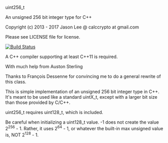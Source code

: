 ﻿uint256_t

An unsigned 256 bit integer type for C++

Copyright (c) 2013 - 2017 Jason Lee @ calccrypto at gmail.com

Please see LICENSE file for license.

[![Build Status](https://travis-ci.org/calccrypto/uint256_t.svg?branch=master)](https://travis-ci.org/calccrypto/uint256_t)

A C++ compiler supporting at least C++11 is required.

With much help from Auston Sterling

Thanks to François Dessenne for convincing me
to do a general rewrite of this class.

This is simple implementation of an unsigned 256 bit
integer type in C++. It's meant to be used like a standard
uintX_t, except with a larger bit size than those provided
by C/C++.

uint256_t requires uint128_t, which is included.

Be careful when initializing a uint128_t value. -1 does not
create the value 2<sup>256</sup> - 1. Rather, it uses 2<sup>64</sup> - 1, or
whatever the built-in max unsigned value is, NOT 2<sup>128</sup> - 1.